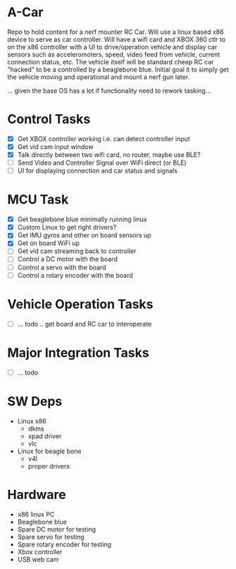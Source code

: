 # A-Car
Repo to hold content for a nerf mounter RC Car. Will use a linux based x86
device to serve as car controller. Will have a wifi card and XBOX 360 ctlr to
on the x86 controller with a UI to drive/operation vehicle and display car 
sensors such as acceleromoters, speed, video feed from vehicle, current 
connection status, etc. The vehicle itself will be standard cheep RC car 
"hacked" to be a controlled by a beaglebone blue. Initial goal it to simply
get the vehicle moving and operational and mount a nerf gun later.

... given the base OS has a lot if functionality need to rework tasking...


# Control Tasks
- [X] Get XBOX controller working i.e. can detect controller input
- [X] Get vid cam input window
- [X] Talk directly between two wifi card, no router, maybe use BLE?
- [ ] Send Video and Controller Signal over WiFi direct (or BLE)
- [ ] UI for displaying connection and car status and signals

# MCU Task
- [X] Get beaglebone blue minimally running linux
- [X] Custom Linux to get right drivers?
- [X] Get IMU gyros and other on board sensors up
- [X] Get on board WiFi up
- [ ] Get vid cam streaming back to controller
- [ ] Control a DC motor with the board
- [ ] Control a servo with the board
- [ ] Control a rotary encoder with the board

# Vehicle Operation Tasks
- [ ] ... todo .. get board and RC car to interoperate

# Major Integration Tasks
- [ ] ... todo

# SW Deps
- Linux x86
    - dkms
    - xpad driver
    - vlc
- Linux for beagle bone
    - v4l
    - proper drivers

# Hardware
- x86 linux PC
- Beaglebone blue
- Spare DC motor for testing 
- Spare servo for testing
- Spare rotary encoder for testing
- Xbox controller
- USB web cam
